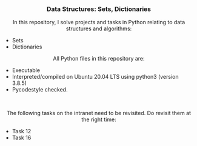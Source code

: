 <h3 align="center">Data Structures: Sets, Dictionaries</h3>
<p align="center">In this repository, I solve projects and tasks in Python relating to data structures and algorithms:
<ul>
<li>Sets</li>
<li>Dictionaries</li>
</ul>
</p>
<p align="center">All Python files in this repository are:</p>
<ul>
<li>Executable</li>
<li>Interpreted/compiled on Ubuntu 20.04 LTS using python3 (version 3.8.5)</li>
<li>Pycodestyle checked.</li>
</ul>
<br>
<p align="center">The following tasks on the intranet need to be revisited. Do revisit them at the right time:</p>
<ul>
<li>Task 12</li>
<li>Task 16</li>
</ul>
